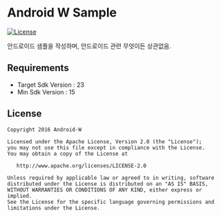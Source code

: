 # Android W Sample

[![License](https://img.shields.io/hexpm/l/plug.svg)]()

안드로이드 샘플을 작성하며, 안드로이드 관련 무엇이든 상관없음.


## Requirements

- Target Sdk Version : 23
- Min Sdk Version : 15

## License

```
Copyright 2016 Android-W

Licensed under the Apache License, Version 2.0 (the "License");
you may not use this file except in compliance with the License.
You may obtain a copy of the License at

   http://www.apache.org/licenses/LICENSE-2.0

Unless required by applicable law or agreed to in writing, software
distributed under the License is distributed on an "AS IS" BASIS,
WITHOUT WARRANTIES OR CONDITIONS OF ANY KIND, either express or implied.
See the License for the specific language governing permissions and
limitations under the License.
```
